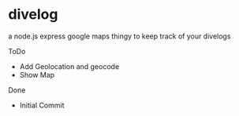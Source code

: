 divelog
=======

a node.js express google maps thingy to keep track of your divelogs


ToDo


- Add Geolocation and geocode
- Show Map

Done
- Initial Commit